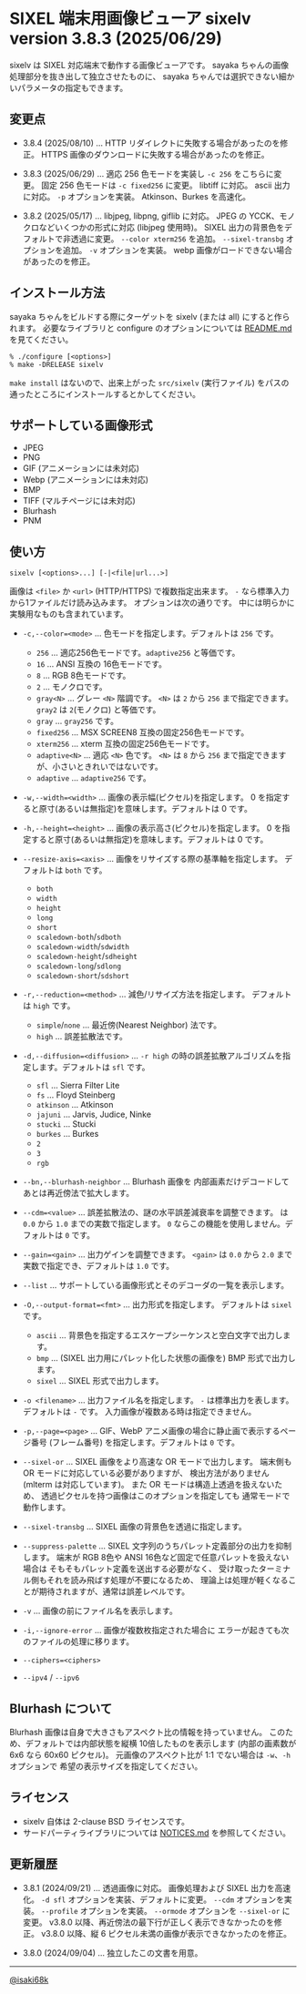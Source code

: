 SIXEL 端末用画像ビューア sixelv version 3.8.3 (2025/06/29)
===

sixelv は SIXEL 対応端末で動作する画像ビューアです。
sayaka ちゃんの画像処理部分を抜き出して独立させたものに、
sayaka ちゃんでは選択できない細かいパラメータの指定もできます。

変更点
---
* 3.8.4 (2025/08/10) …
	HTTP リダイレクトに失敗する場合があったのを修正。
	HTTPS 画像のダウンロードに失敗する場合があったのを修正。

* 3.8.3 (2025/06/29) …
	適応 256 色モードを実装し `-c 256` をこちらに変更。
	固定 256 色モードは `-c fixed256` に変更。
	libtiff に対応。
	ascii 出力に対応。
	`-p` オプションを実装。
	Atkinson、Burkes を高速化。

* 3.8.2 (2025/05/17) …
	libjpeg, libpng, giflib に対応。
	JPEG の YCCK、モノクロなどいくつかの形式に対応 (libjpeg 使用時)。
	SIXEL 出力の背景色をデフォルトで非透過に変更。
	`--color xterm256` を追加。
	`--sixel-transbg` オプションを追加。
	`-v` オプションを実装。
	webp 画像がロードできない場合があったのを修正。

インストール方法
---
sayaka ちゃんをビルドする際にターゲットを sixelv (または all)
にすると作られます。
必要なライブラリと
configure のオプションについては [README.md](README.md) を見てください。
```
% ./configure [<options>]
% make -DRELEASE sixelv
```

`make install` はないので、出来上がった `src/sixelv` (実行ファイル)
をパスの通ったところにインストールするとかしてください。

サポートしている画像形式
---
* JPEG
* PNG
* GIF (アニメーションには未対応)
* Webp (アニメーションには未対応)
* BMP
* TIFF (マルチページには未対応)
* Blurhash
* PNM

使い方
---
```
sixelv [<options>...] [-|<file|url...>]
```

画像は `<file>` か `<url>` (HTTP/HTTPS) で複数指定出来ます。
`-` なら標準入力から1ファイルだけ読み込みます。
オプションは次の通りです。
中には明らかに実験用なものも含まれています。

* `-c,--color=<mode>` … 色モードを指定します。デフォルトは `256` です。
	* `256` … 適応256色モードです。`adaptive256` と等価です。
	* `16` … ANSI 互換の 16色モードです。
	* `8` … RGB 8色モードです。
	* `2` … モノクロです。
	* `gray<N>` … グレー `<N>` 階調です。
		`<N>` は `2` から `256` まで指定できます。
		`gray2` は `2`(モノクロ) と等価です。
	* `gray` … `gray256` です。
	* `fixed256` … MSX SCREEN8 互換の固定256色モードです。
	* `xterm256` … xterm 互換の固定256色モードです。
	* `adaptive<N>` … 適応 `<N>` 色です。
		`<N>` は `8` から `256` まで指定できますが、小さいときれいではないです。
	* `adaptive` … `adaptive256` です。

* `-w,--width=<width>` … 画像の表示幅(ピクセル)を指定します。
	0 を指定すると原寸(あるいは無指定)を意味します。デフォルトは 0 です。
* `-h,--height=<height>` … 画像の表示高さ(ピクセル)を指定します。
	0 を指定すると原寸(あるいは無指定)を意味します。デフォルトは 0 です。
* `--resize-axis=<axis>` … 画像をリサイズする際の基準軸を指定します。
	デフォルトは `both` です。
	* `both`
	* `width`
	* `height`
	* `long`
	* `short`
	* `scaledown-both`/`sdboth`
	* `scaledown-width`/`sdwidth`
	* `scaledown-height`/`sdheight`
	* `scaledown-long`/`sdlong`
	* `scaledown-short`/`sdshort`
* `-r,--reduction=<method>` … 減色/リサイズ方法を指定します。
	デフォルトは `high` です。
	* `simple`/`none` … 最近傍(Nearest Neighbor) 法です。
	* `high` … 誤差拡散法です。
* `-d,--diffusion=<diffusion>` … `-r high` の時の誤差拡散アルゴリズムを指定します。デフォルトは `sfl` です。
	* `sfl` … Sierra Filter Lite
	* `fs` … Floyd Steinberg
	* `atkinson` … Atkinson
	* `jajuni` … Jarvis, Judice, Ninke
	* `stucki` … Stucki
	* `burkes` … Burkes
	* `2`
	* `3`
	* `rgb`
* `--bn,--blurhash-neighbor` … Blurhash 画像を
	内部画素だけデコードしてあとは再近傍法で拡大します。
* `--cdm=<value>` … 誤差拡散法の、謎の水平誤差減衰率を調整できます。
	<value> は `0.0` から `1.0` までの実数で指定します。
	`0` ならこの機能を使用しません。デフォルトは `0` です。
* `--gain=<gain>` … 出力ゲインを調整できます。
	`<gain>` は `0.0` から `2.0` まで実数で指定でき、デフォルトは `1.0` です。
* `--list` … サポートしている画像形式とそのデコーダの一覧を表示します。
* `-O,--output-format=<fmt>` … 出力形式を指定します。
	デフォルトは `sixel` です。
	* `ascii` … 背景色を指定するエスケープシーケンスと空白文字で出力します。
	* `bmp` … (SIXEL 出力用にパレット化した状態の画像を) BMP 形式で出力します。
	* `sixel` … SIXEL 形式で出力します。
* `-o <filename>` … 出力ファイル名を指定します。
	`-` は標準出力を表します。デフォルトは `-` です。
	入力画像が複数ある時は指定できません。
* `-p,--page=<page>` … GIF、WebP アニメ画像の場合に静止画で表示するページ番号
	(フレーム番号) を指定します。デフォルトは `0` です。
* `--sixel-or` … SIXEL 画像をより高速な OR モードで出力します。
	端末側も OR モードに対応している必要がありますが、
	検出方法がありません (mlterm は対応しています)。
	また OR モードは構造上透過を扱えないため、
	透過ピクセルを持つ画像はこのオプションを指定しても
	通常モードで動作します。
* `--sixel-transbg` … SIXEL 画像の背景色を透過に指定します。
* `--suppress-palette` … SIXEL 文字列のうちパレット定義部分の出力を抑制します。
	端末が RGB 8色や ANSI 16色など固定で任意パレットを扱えない場合は
	そもそもパレット定義を送出する必要がなく、
	受け取ったターミナル側もそれを読み飛ばす処理が不要になるため、
	理論上は処理が軽くなることが期待されますが、通常は誤差レベルです。
* `-v` … 画像の前にファイル名を表示します。
* `-i,--ignore-error` … 画像が複数枚指定された場合に
	エラーが起きても次のファイルの処理に移ります。
* `--ciphers=<ciphers>`
* `--ipv4` / `--ipv6`

Blurhash について
---
Blurhash 画像は自身で大きさもアスペクト比の情報を持っていません。
このため、デフォルトでは内部状態を縦横 10倍したものを表示します
(内部の画素数が 6x6 なら 60x60 ピクセル)。
元画像のアスペクト比が 1:1 でない場合は `-w`、`-h` オプションで
希望の表示サイズを指定してください。


ライセンス
---
* sixelv 自体は 2-clause BSD ライセンスです。
* サードパーティライブラリについては [NOTICES.md](NOTICES.md) を参照してください。


更新履歴
---
* 3.8.1 (2024/09/21) …
	透過画像に対応。
	画像処理および SIXEL 出力を高速化。
	`-d sfl` オプションを実装、デフォルトに変更。
	`--cdm` オプションを実装。
	`--profile` オプションを実装。
	`--ormode` オプションを `--sixel-or` に変更。
	v3.8.0 以降、再近傍法の最下行が正しく表示できなかったのを修正。
	v3.8.0 以降、縦 6 ピクセル未満の画像が表示できなかったのを修正。

* 3.8.0 (2024/09/04) … 独立したこの文書を用意。

---
[@isaki68k](https://misskey.io/@isaki68k)
